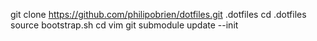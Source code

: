 git clone https://github.com/philipobrien/dotfiles.git .dotfiles
cd .dotfiles
source bootstrap.sh
cd vim
git submodule update --init
